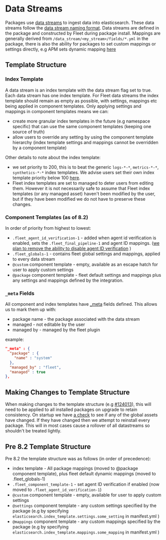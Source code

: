 # Data Streams

Packages use [data streams](https://www.elastic.co/guide/en/elasticsearch/reference/current/data-streams.html) to ingest data into elasticsearch. These data streams follow the [data stream naming format](https://www.elastic.co/blog/an-introduction-to-the-elastic-data-stream-naming-scheme). Data streams are defined in the package and constructed by Fleet during package install. Mappings are generally derived from `/data_stream/<my_stream>/fields/*.yml` in the package, there is also the ability for packages to set custom mappings or settings directly, e.g APM sets dynamic mapping [here](https://github.com/elastic/package-storage/blob/production/packages/apm/0.4.0/data_stream/app_metrics/manifest.yml#L8) 


## Template Structure

### Index Template 
A data stream is an index template with the data stream flag set to true. Each data stream has one index template. For Fleet data streams the index template should remain as empty as possible, with settings, mappings etc being applied in component templates. Only applying settings and mappings in component templates means we can:
- create more granular index templates in the future (e.g namespace specific) that can use the same component templates (keeping one source of truth)
- allow users to override any setting by using the component template hierarchy (index template settings and mappings cannot be overridden by a component template)

Other details to note about the index template:
- we set priority to 200, this is to beat the generic `logs-*-*`, `metrics-*-*`, `synthetics-*-*` index templates. We advise users set their own index template priority below 100 [here](https://www.elastic.co/guide/en/elasticsearch/reference/current/index-templates.html). 
- Fleet index templates are set to managed to deter users from editing them. However it is not necessarily safe to assume that Fleet index templates (or any managed asset) haven't been modified by the user, but if they have been modified we do not have to preserve these changes.
### Component Templates (as of 8.2)
In order of priority from highest to lowest:
  - `.fleet_agent_id_verification-1` - added when agent id verification is enabled, sets the `.fleet_final_pipeline-1` and agent ID mappings. ([we plan to remove the ability to disable agent ID verification](https://github.com/elastic/kibana/issues/127041) )
  - `.fleet_globals-1` - contains fleet global settings and mappings, applied to every data stream
  - `@custom` component template - empty, available as an escape hatch for user to apply custom settings
  - `@package` component template - fleet default settings and mappings plus any settings and mappings defined by the integration.

### `_meta` Fields

All component and index templates have [_meta](https://www.elastic.co/guide/en/elasticsearch/reference/current/mapping-meta-field.html) fields defined. This allows us to mark them up with:

- package name - the package associated with the data stream
- managed - not editable by the user 
- managed by - managed by the fleet plugin 

example:
```JSON
"_meta" : {
  "package" : {
    "name" : "system"
  },
  "managed_by" : "fleet",
  "managed" : true
},
```

## Making Changes to Template Structure

When making changes to the template structure (e.g [#124013](https://github.com/elastic/kibana/pull/124013)), this will need to be applied to all installed packages on upgrade to retain consistency. On startup we have [a check](https://github.com/elastic/kibana/blob/a52ba7cefe1a04ef6eafa32d5e410a3a901169b2/x-pack/platform/plugins/shared/fleet/server/services/setup.ts#L151) to see if any of the global assets have changed. If they have changed then we attempt to reinstall every package. This will in most cases cause a rollover of all datastreams so shouldn't be treated lightly.


## Pre 8.2 Template Structure

Pre 8.2 the template structure was as follows (in order of precedence): 
  -  index template - All package mappings (moved to @package component template), plus fleet default dynamic mappings (moved to .fleet_globals-1)
  - `.fleet_component_template-1` -  set agent ID verification if enabled (now moved to `.fleet_agent_id_verification-1`)
  - `@custom` component template - empty, available for user to apply custom settings
  - `@settings` component template - any custom settings specified by the package (e.g by specifying `elasticsearch.index_template.settings.some_setting` in manifest.yml )
  - `@mappings` component template - any custom mappings specified by the package (e.g by specifying `elasticsearch.index_template.mappings.some_mapping` in manifest.yml )